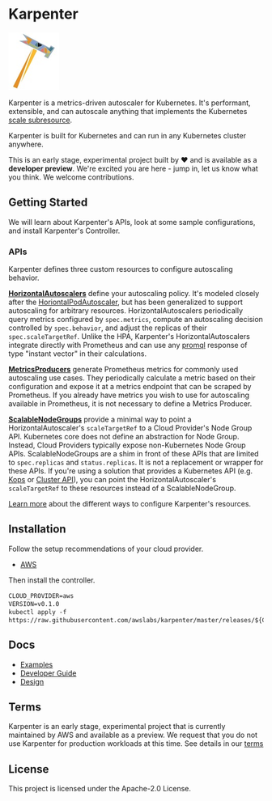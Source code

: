 # Karpenter
![](./docs/images/logo.jpeg)

Karpenter is a metrics-driven autoscaler for Kubernetes. It's performant, extensible, and can autoscale anything that implements the Kubernetes [scale subresource](https://github.com/kubernetes/community/blob/master/contributors/design-proposals/autoscaling/horizontal-pod-autoscaler.md#scale-subresource).

Karpenter is built for Kubernetes and can run in any Kubernetes cluster anywhere.

This is an early stage, experimental project built by ❤️ and is available as a **developer preview**. We're excited you are here - jump in, let us know what you think. We welcome contributions.

## Getting Started
We will learn about Karpenter's APIs, look at some sample configurations, and install Karpenter's Controller.

### APIs
Karpenter defines three custom resources to configure autoscaling behavior.

**[HorizontalAutoscalers](./pkg/apis/autoscaling/v1alpha1/horizontalautoscaler.go)** define your autoscaling policy. It's modeled closely after the [HoriontalPodAutoscaler](https://kubernetes.io/docs/tasks/run-application/horizontal-pod-autoscale/), but has been generalized to support autoscaling for arbitrary resources. HorizontalAutoscalers periodically query metrics configured by `spec.metrics`, compute an autoscaling decision controlled by `spec.behavior`, and adjust the replicas of their `spec.scaleTargetRef`. Unlike the HPA, Karpenter's HorizontalAutoscalers integrate directly with Prometheus and can use any [promql](https://prometheus.io/docs/prometheus/latest/querying/basics/) response of type "instant vector" in their calculations.

**[MetricsProducers](./pkg/apis/autoscaling/v1alpha1/metricsproducer.go)** generate Prometheus metrics for commonly used autoscaling use cases. They periodically calculate a metric based on their configuration and expose it at a metrics endpoint that can be scraped by Prometheus. If you already have metrics you wish to use for autoscaling available in Prometheus, it is not necessary to define a Metrics Producer.

**[ScalableNodeGroups](./pkg/apis/autoscaling/v1alpha1/scalablenodegroup.go)** provide a minimal way to point a HorizontalAutoscaler's `scaleTargetRef` to a Cloud Provider's Node Group API. Kubernetes core does not define an abstraction for Node Group. Instead, Cloud Providers typically expose non-Kubernetes Node Group APIs. ScalableNodeGroups are a shim in front of these APIs that are limited to `spec.replicas` and `status.replicas`. It is not a replacement or wrapper for these APIs. If you're using a solution that provides a Kubernetes API (e.g. [Kops](https://github.com/kubernetes/kops) or [Cluster API](https://github.com/kubernetes-sigs/cluster-api)), you can point the HorizontalAutoscaler's `scaleTargetRef` to these resources instead of a ScalableNodeGroup.

[Learn more](./docs) about the different ways to configure Karpenter's resources.

## Installation
Follow the setup recommendations of your cloud provider.
- [AWS](./docs/aws/README.md#installation)

Then install the controller.
```
CLOUD_PROVIDER=aws
VERSION=v0.1.0
kubectl apply -f https://raw.githubusercontent.com/awslabs/karpenter/master/releases/${CLOUD_PROVIDER}/${VERSION}.yaml
```

## Docs
- [Examples](./docs/examples)
- [Developer Guide](./docs/DEVELOPER_GUIDE.md)
- [Design](./docs/DESIGN.md)

## Terms
Karpenter is an early stage, experimental project that is currently maintained by AWS and available as a preview. We request that you do not use Karpenter for production workloads at this time. See details in our [terms](./terms.md)

## License
This project is licensed under the Apache-2.0 License.
